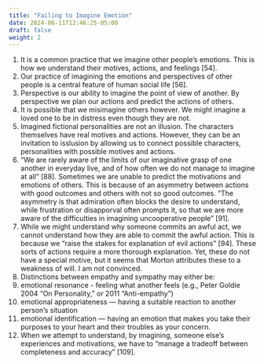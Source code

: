 ```yaml
---
title: "Failing to Imagine Emotion"
date: 2024-06-11T12:46:25-05:00
draft: false
weight: 2
---
```


1. It is a common practice that we imagine other people’s emotions. This is how we understand their
motives, actions, and feelings [54].
2. Our practice of imagining the emotions and perspectives of other people is a central feature of human
social life [56].
3. Perspective is our ability to imagine the point of view of another. By perspective we plan our actions
and predict the actions of others.
4. It is possible that we misimagine others however. We might imagine a loved one to be in distress even
though they are not.
5. Imagined fictional personalities are not an illusion. The characters themselves have real motives and
actions. However, they can be an invitation to isslusion by allowing us to connect possible characters,
personalities with possible motives and actions.
6. “We are rarely aware of the limits of our imaginative grasp of one another in everyday live, and of how
often we do not manage to imagine at all” [88]. Sometimes we are unable to predict the motivations and
emotions of others. This is because of an asymmetry between actions with good outcomes and others
with not so good outcomes. “The asymmetry is that admiration often blocks the desire to understand,
while frustration or disapporval often prompts it, so that we are more aware of the difficulties in
imagining uncooperative people” [91].
7. While we might understand why someone commits an awful act, we cannot understand how they are
able to commit the awful action. This is because we “raise the stakes for explanation of evil actions”
[94]. These sorts of actions require a more thorough explanation. Yet, these do not have a special
motive, but it seems that Morton attributes these to a weakness of will. I am not convinced.
8. Distinctions between empathy and sympathy may either be:
9. emotional resonance - feeling what another feels (e.g., Peter Goldie 2004 “On Personality,” or 2011
“Anti-empathy”)
10. emotional appropriateness — having a suitable reaction to another person’s situation
11. emotional identification — having an emotion that makes you take their purposes to your heart
and their troubles as your concern.
12. When we attempt to understand, by imagining, someone else’s experiences and motivations, we have to
“manage a tradeoff between completeness and accuracy” [109].
